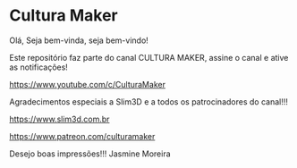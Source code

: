 # Cultura Maker
Olá, Seja bem-vinda, seja bem-vindo!

Este repositório faz parte do canal CULTURA MAKER, assine o canal e ative as notificações!

https://www.youtube.com/c/CulturaMaker

Agradecimentos especiais a Slim3D e a todos os patrocinadores do canal!!!

https://www.slim3d.com.br

https://www.patreon.com/culturamaker

Desejo boas impressões!!!
Jasmine Moreira 


